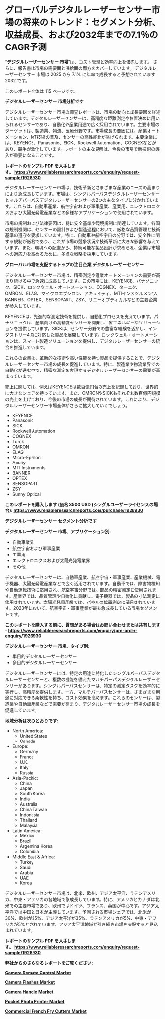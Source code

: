 <p><h1>グローバルデジタルレーザーセンサー市場の将来のトレンド：セグメント分析、収益成長、および2032年までの7.1％のCAGR予測</h1></p><p>&ldquo;<strong><a href="https://www.reliableresearchreports.com/digital-laser-sensor-r1926930?utm_campaign=110&utm_medium=9&utm_source=Github&utm_content=ia&utm_term=06042025&utm_id=digital-laser-sensor">デジタルレーザーセンサー 市場</a></strong>&rdquo;は、コスト管理と効率向上を優先します。 さらに、報告書は市場の需要面と供給面の両方をカバーしています。 デジタルレーザーセンサー 市場は 2025 から 7.1% に年率で成長すると予想されています2032 です。</p>
<p>このレポート全体は 115 ページです。</p>
<p><strong>デジタルレーザーセンサー 市場分析です</strong></p>
<p><p>デジタルレーザーセンサー市場の調査レポートは、市場の動向と成長要因を詳述しています。デジタルレーザーセンサーは、高精度な距離測定や位置決めに用いられるセンサーであり、自動化や産業用途で広く採用されています。主要市場のターゲットは、製造業、物流、医療分野です。市場成長の要因には、産業オートメーション、IoT技術の普及、センサーの高性能化が挙げられます。主要企業には、KEYENCE、Panasonic、SICK、Rockwell Automation、COGNEXなどがあり、競争が激化しています。レポートの主な見解は、今後の市場で新技術の導入が重要になることです。</p></p>
<p><strong>レポートのサンプル PDF を入手します。&nbsp;<a href="https://www.reliableresearchreports.com/enquiry/request-sample/1926930?utm_campaign=110&utm_medium=9&utm_source=Github&utm_content=ia&utm_term=06042025&utm_id=digital-laser-sensor">https://www.reliableresearchreports.com/enquiry/request-sample/1926930</a></strong></p>
<p><p>デジタルレーザーセンサー市場は、技術革新とさまざまな産業のニーズの高まりにより急成長しています。市場は、シングルパーパスデジタルレーザーセンサーとマルチパーパスデジタルレーザーセンサーの2つの主なタイプに分かれています。これらは、自動車産業、航空宇宙および軍事産業、産業用、エレクトロニクスおよび太陽光発電産業などの多様なアプリケーションで使用されています。</p><p>市場の規制および法律要因は、特に安全基準や環境規制に関連しています。各国の規制機関は、センサーの設計および製造過程において、厳格な品質管理と技術基準の遵守を要求しています。特に、自動車や航空宇宙の分野では、安全性に関する規制が厳格であり、これが市場の競争状況や技術革新に大きな影響を与えています。また、環境への配慮から、持続可能な製品設計が求められ、企業は市場への適応力を高めるために、多様な戦略を採用しています。</p></p>
<p><strong>グローバル市場を支配するトップの注目企業 デジタルレーザーセンサー</strong></p>
<p><p>デジタルレーザーセンサー市場は、精密測定や産業オートメーションの需要が高まり続ける中で急速に成長しています。この市場には、KEYENCE、パナソニック、SICK、ロックウェル・オートメーション、COGNEX、ターニク、OMRON、ELAG、マイクロエプシロン、アキュイティ、MTIインスツルメンツ、BANNER、OPTEX、SENSOPART、ZSY、サニーオプティカルなどの主要企業が参入しています。</p><p>KEYENCEは、先進的な測定技術を提供し、自動化プロセスを支えています。パナソニックは、産業向けの高精度センサーを開発し、省エネルギーなソリューションを提供しています。SICKは、センサー分野での豊富な経験を活かし、インダストリー4.0に対応した製品を展開しています。ロックウェル・オートメーションは、スマート製造ソリューションを提供し、デジタルレーザーセンサーの統合を推進しています。</p><p>これらの企業は、革新的な技術や高い性能を持つ製品を提供することで、デジタルレーザーセンサー市場の成長を促進しています。特に、製造業や物流業界での自動化が進む中で、精密な測定を実現するデジタルレーザーセンサーの需要が高まっています。</p><p>売上に関しては、例えばKEYENCEは数百億円台の売上を記録しており、世界的に大きなシェアを持っています。また、OMRONやSICKもそれぞれ数百億円規模の売上を上げており、今後の市場の成長が期待されています。これにより、デジタルレーザーセンサー市場全体がさらに拡大していくでしょう。</p></p>
<p><ul><li>KEYENCE</li><li>Panasonic</li><li>SICK</li><li>Rockwell Automation</li><li>COGNEX</li><li>Turck</li><li>OMRON</li><li>ELAG</li><li>Micro-Epsilon</li><li>Acuity</li><li>MTI Instruments</li><li>BANNER</li><li>OPTEX</li><li>SENSOPART</li><li>ZSY</li><li>Sunny Optical</li></ul></p>
<p><strong>このレポートを購入します (価格 3500 USD (シングルユーザーライセンスの場合):&nbsp;<a href="https://www.reliableresearchreports.com/purchase/1926930?utm_campaign=110&utm_medium=9&utm_source=Github&utm_content=ia&utm_term=06042025&utm_id=digital-laser-sensor">https://www.reliableresearchreports.com/purchase/1926930</a></strong></p>
<p><strong>デジタルレーザーセンサー セグメント分析です</strong></p>
<p><strong>デジタルレーザーセンサー 市場、アプリケーション別:</strong></p>
<p><ul><li>自動車業界</li><li>航空宇宙および軍事産業</li><li>工業用</li><li>エレクトロニクスおよび太陽光発電業界</li><li>その他</li></ul></p>
<p><p>デジタルレーザーセンサーは、自動車産業、航空宇宙・軍事産業、産業機械、電子機器、太陽光発電産業などで広く活用されています。自動車では、障害物検知や自動運転技術に応用され、航空宇宙分野では、部品の精密測定に使用されます。産業界では、品質管理や自動化に貢献し、電子機器では、製品の寸法測定に使用されています。太陽光発電産業では、パネルの位置測定に活用されています。2023年において、航空宇宙・軍事産業が最も急成長している市場セグメントです。</p></p>
<p><strong>このレポートを購入する前に、質問がある場合はお問い合わせまたは共有します - <a href="https://www.reliableresearchreports.com/enquiry/pre-order-enquiry/1926930?utm_campaign=110&utm_medium=9&utm_source=Github&utm_content=ia&utm_term=06042025&utm_id=digital-laser-sensor">https://www.reliableresearchreports.com/enquiry/pre-order-enquiry/1926930</a></strong></p>
<p><strong>デジタルレーザーセンサー 市場、タイプ別:</strong></p>
<p><ul><li>単目的デジタルレーザーセンサー</li><li>多目的デジタルレーザーセンサー</li></ul></p>
<p><p>デジタルレーザーセンサーには、特定の用途に特化したシングルパーパスデジタルレーザーセンサーと、複数の機能を備えたマルチパーパスデジタルレーザーセンサーがあります。シングルパーパスセンサーは、特定の測定タスクを効率的に実行し、高精度を提供します。一方、マルチパーパスセンサーは、さまざまな用途に対応できる柔軟性を持ち、コスト効果を高めます。これらのセンサーは、製造業や自動車産業などで需要が高まり、デジタルレーザーセンサー市場の成長を促進しています。</p></p>
<p><strong>地域分析は次のとおりです:</strong></p>
<p><ul>
    <li>
        North America:
        <ul>
            <li>United States</li>
            <li>Canada</li>
        </ul>
    </li>
    <li>
        Europe:
        <ul>
            <li>Germany</li>
            <li>France</li>
            <li>U.K.</li>
            <li>Italy</li>
            <li>Russia</li>
        </ul>
    </li>
    <li>
        Asia-Pacific:
        <ul>
            <li>China</li>
            <li>Japan</li>
            <li>South Korea</li>
            <li>India</li>
            <li>Australia</li>
            <li>China Taiwan</li>
            <li>Indonesia</li>
            <li>Thailand</li>
            <li>Malaysia</li>
        </ul>
    </li>
    <li>
        Latin America:
        <ul>
            <li>Mexico</li>
            <li>Brazil</li>
            <li>Argentina Korea</li>
            <li>Colombia</li>
        </ul>
    </li>
    <li>
        Middle East & Africa:
        <ul>
            <li>Turkey</li>
            <li>Saudi</li>
            <li>Arabia</li>
            <li>UAE</li>
            <li>Korea</li>
        </ul>
    </li>
    </ul></p>
<p><p>デジタルレーザーセンサー市場は、北米、欧州、アジア太平洋、ラテンアメリカ、中東・アフリカの各地域で急成長しています。特に、アメリカとカナダは北米での主要市場であり、欧州ではドイツ、フランス、英国が中心です。アジア太平洋では中国と日本が主導しています。予測される市場シェアでは、北米が30%、欧州が25%、アジア太平洋が35%、ラテンアメリカが5%、中東・アフリカが5%とされています。アジア太平洋地域が引き続き市場を支配すると見込まれています。</p></p>
<p><strong>レポートのサンプル PDF を入手します。&nbsp;<a href="https://www.reliableresearchreports.com/enquiry/request-sample/1926930?utm_campaign=110&utm_medium=9&utm_source=Github&utm_content=ia&utm_term=06042025&utm_id=digital-laser-sensor">https://www.reliableresearchreports.com/enquiry/request-sample/1926930</a></strong></p>
<p><strong></strong></p>
<p><strong></strong></p>
<p><strong></strong></p>
<p><strong></strong></p>
<p><strong>弊社からのさらなるレポートをご覧ください:</strong></p>
<p><strong><p><a href="https://github.com/naingbiner7i/Market-Research-Report-List-1/blob/main/camera-remote-control-market.md?utm_campaign=110&utm_medium=9&utm_source=Github&utm_content=ia&utm_term=06042025&utm_id=digital-laser-sensor">Camera Remote Control Market</a></p><p><a href="https://github.com/baatetoshda/Market-Research-Report-List-1/blob/main/camera-flashes-market.md?utm_campaign=110&utm_medium=9&utm_source=Github&utm_content=ia&utm_term=06042025&utm_id=digital-laser-sensor">Camera Flashes Market</a></p><p><a href="https://github.com/siwerhommer97/Market-Research-Report-List-1/blob/main/camera-handle-market.md?utm_campaign=110&utm_medium=9&utm_source=Github&utm_content=ia&utm_term=06042025&utm_id=digital-laser-sensor">Camera Handle Market</a></p><p><a href="https://github.com/zdybelzinn/Market-Research-Report-List-1/blob/main/pocket-photo-printer-market.md?utm_campaign=110&utm_medium=9&utm_source=Github&utm_content=ia&utm_term=06042025&utm_id=digital-laser-sensor">Pocket Photo Printer Market</a></p><p><a href="https://github.com/tabormahay2f/Market-Research-Report-List-1/blob/main/commercial-french-fry-cutters-market.md?utm_campaign=110&utm_medium=9&utm_source=Github&utm_content=ia&utm_term=06042025&utm_id=digital-laser-sensor">Commercial French Fry Cutters Market</a></p></strong></p>